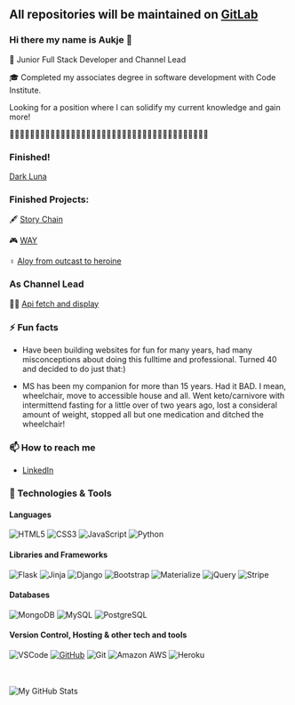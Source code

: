 ## All repositories will be maintained on [GitLab](https://gitlab.com/Aukje)


### Hi there my name is Aukje 👋

🧩 Junior Full Stack Developer and Channel Lead

🎓 Completed my associates degree in software development with Code Institute.

Looking for a position where I can solidify my current knowledge and gain more!

🐾🐾🐾🐾🐾🐾🐾🐾🐾🐾🐾🐾🐾🐾🐾🐾🐾🐾🐾🐾🐾🐾🐾🐾🐾🐾🐾🐾🐾🐾🐾🐾🐾🐾🐾🐾🐾🐾🐾

### Finished!

[Dark Luna](https://github.com/byIlsa/dark-luna)


### Finished Projects:

🖋️ [Story Chain](https://github.com/byIlsa/story-chain)

🎮 [WAY](https://github.com/byIlsa/WAY)

♀️ [Aloy from outcast to heroine](https://github.com/byIlsa/Aloy-from-outcast-to-heroine)

### As Channel Lead

👩‍🏫 [Api fetch and display](https://github.com/byIlsa/Api-live-coding-session)

### ⚡ Fun facts       
                   
 * Have been building websites for fun for many years, had many misconceptions about doing this fulltime and professional. Turned 40 and                                decided to do just that:)
 
 * MS has been my companion for more than 15 years. Had it BAD. I mean, wheelchair, move to accessible house and all. Went keto/carnivore with                          intermittend fasting for a little over of two years ago, lost a consideral amount of weight, stopped all but one medication and ditched the                          wheelchair! 

### 📫 How to reach me

* [LinkedIn](https://www.linkedin.com/in/aukje-van-der-wal/)

### 🔧 Technologies & Tools
 #### Languages
![HTML5](https://img.shields.io/badge/HTML5%20-%23E34F26.svg?&style=for-the-badge&logo=HTML5&logoColor=FFFFFF)
![CSS3](https://img.shields.io/badge/CSS3%20-%231572B6.svg?&style=for-the-badge&logo=CSS3&logoColor=FFFFFF)
![JavaScript](https://img.shields.io/badge/JavaScript%20-%23323330.svg?&style=for-the-badge&logo=JavaScript&logoColor=F7DF1E)
![Python](https://img.shields.io/badge/Python%20-%23004D7A.svg?&style=for-the-badge&logo=python&logoColor=ffdf76)

 #### Libraries and Frameworks
![Flask](https://img.shields.io/badge/Flask%20-%23000000.svg?&style=for-the-badge&logo=Flask&logoColor=FFFFFF)
![Jinja](https://img.shields.io/badge/Jinja%20-%23000000.svg?&style=for-the-badge&logo=Jinja&logoColor=B41717)
![Django](https://img.shields.io/badge/Django%20-%23092E20.svg?&style=for-the-badge&logo=Django&logoColor=FFFFFF)
![Bootstrap](https://img.shields.io/badge/Bootstrap%20-%23563D7C.svg?&style=for-the-badge&logo=Bootstrap&logoColor=FFFFFF)
![Materialize](https://img.shields.io/badge/Materialize%20-%23EE6E73.svg?&style=for-the-badge&logo=Materialize&logoColor=FFFFFF)
![jQuery](https://img.shields.io/badge/jQuery%20-%231E2E3B.svg?&style=for-the-badge&logo=jQuery&logoColor=21ACE2)
![Stripe](https://img.shields.io/badge/Stripe%20-%23646EDE.svg?&style=for-the-badge&logo=Stripe&logoColor=FFFFFF)

#### Databases
![MongoDB](https://img.shields.io/badge/MongoDB%20-%233F2E1E.svg?&style=for-the-badge&logo=MongoDB&logoColor=47A248)
![MySQL](https://img.shields.io/badge/MySQL%20-%2300758F.svg?&style=for-the-badge&logo=MySQL&logoColor=FFFFFF)
![PostgreSQL](https://img.shields.io/badge/PostgreSQL%20-%23336791.svg?&style=for-the-badge&logo=PostgreSQL&logoColor=FFFFFF)

 #### Version Control, Hosting & other tech and tools 
 ![VSCode](https://img.shields.io/badge/VSCode%20-%232B2B30.svg?&style=for-the-badge&logo=Visual%20Studio%20Code&logoColor=007ACC)
 [![GitHub](https://img.shields.io/badge/GitHub%20-%23181717.svg?&style=for-the-badge&logo=GitHub&logoColor=FFFFFF)](https://github.com/irinatu17)
 ![Git](https://img.shields.io/badge/Git%20-%23302F2F.svg?&style=for-the-badge&logo=Git&logoColor=F05032)
![Amazon AWS](https://img.shields.io/badge/Amazon%20AWS%20-%23232F3E.svg?&style=for-the-badge&logo=Amazon%20AWS&logoColor=FF9900)
![Heroku](https://img.shields.io/badge/Heroku%20-%23430098.svg?&style=for-the-badge&logo=Heroku&logoColor=FFFFFF)

<br />
<br />

<img align="left" alt="My GitHub Stats" src="https://github-readme-stats.vercel.app/api?username=byIlsa&show_icons=true&hide_border=true" />

<br />
<br />

